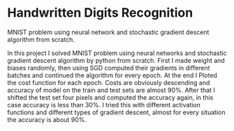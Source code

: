 # Handwritten Digits Recognition
MNIST problem using neural network and stochastic gradient descent algorithm from scratch.

In this project I solved MNIST problem using neural networks and stochastic gradient descent algorithm by python from scratch. 
First I made weight and biases randomly, then using SGD computed their gradients in different batches and continued the algorithm for every epoch. At the end I Ploted the cost function for each epoch. Costs are obviously descending and accuracy of model on the train and test sets are almost 90%. After that I shifted the test set four pixels and computed the accuracy again, in this case accuracy is less than 30%. 
I tried this with different activation functions and different types of gradient descent, almost for every situation the accuracy is about 90%.
